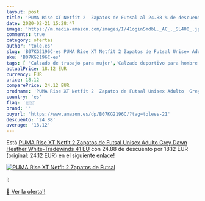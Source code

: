 ```yaml
---
layout: post
title: 'PUMA Rise XT Netfit 2  Zapatos de Futsal al 24.88 % de descuento'
date: 2020-02-21 15:28:47
image: 'https://m.media-amazon.com/images/I/41oginSmdbL._AC_._SL400_.jpg'
comments: true
category: ofertas
author: 'tole.es'
slug: 'B07KG2196C-es PUMA Rise XT Netfit 2 Zapatos de Futsal Unisex Adulto Grey...'
sku: 'B07KG2196C-es'
tags: [ 'Calzado de trabajo para mujer','Calzado deportivo para hombre','Calzado sanitario y de hostelería para mujer','Chanclas y sandalias de piscina para hombre','Sandalias y chanclas para niña','Zapatillas y calzado deportivo para hombre','Zapatos','Zapatos para hombre','Zapatos para mujer','Zapatos para niñas pequeñas','Zapatos y complementos','Zuecos sanitarios y de hostelería para mujer','Zuecos y mules para hombre','zapatos', ]
actualPrice: 18.12 EUR
currency: EUR
price: 18.12
comparePrice: 24.12 EUR
prodname: 'PUMA Rise XT Netfit 2  Zapatos de Futsal Unisex Adulto  Grey Dawn Heather White-Tradewinds  41 EU'
country: 'es'
flag: '🇪🇸'
brand: ''
buyurl: 'https://www.amazon.es/dp/B07KG2196C/?tag=tolees-21'
descuento: '24.88'
average: '18.12'
---
```


Está [PUMA Rise XT Netfit 2  Zapatos de Futsal Unisex Adulto  Grey Dawn Heather White-Tradewinds  41 EU](https://www.amazon.es/dp/B07KG2196C/?tag=tolees-21) con 24.88 de descuento por 18.12 EUR (original: 24.12 EUR) en el siguiente enlace!

[![PUMA Rise XT Netfit 2  Zapatos de Futsal](https://m.media-amazon.com/images/I/41oginSmdbL._AC_._SL400_.jpg)](https://www.amazon.es/dp/B07KG2196C/?tag=tolees-21)

ℹ️:


[🛒 Ver la oferta!!](https://www.amazon.es/dp/B07KG2196C/?tag=tolees-21)
